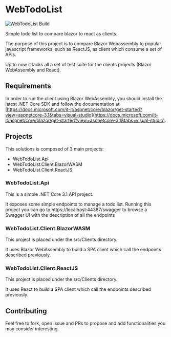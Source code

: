 # WebTodoList

![WebTodoList Build](https://github.com/albx/WebTodoList/workflows/WebTodoList%20Build/badge.svg?branch=master)

Simple todo list to compare blazor to react as clients.

The purpose of this project is to compare Blazor Webassembly to popular javascript frameworks, such as ReactJS, as client which consume a set of APIs.

Up to now it lacks all a set of test suite for the clients projects (Blazor WebAssembly and React).

## Requirements

In order to run the client using Blazor WebAssembly, you should install the latest .NET Core SDK and follow the documentation at [https://docs.microsoft.com/it-it/aspnet/core/blazor/get-started?view=aspnetcore-3.1&tabs=visual-studio](https://docs.microsoft.com/it-it/aspnet/core/blazor/get-started?view=aspnetcore-3.1&tabs=visual-studio).

## Projects

This solutions is composed of 3 main projects:
- WebTodoList.Api
- WebTodoList.Client.BlazorWASM
- WebTodoList.Client.ReactJS

### WebTodoList.Api
This is a simple .NET Core 3.1 API project.

It exposes some simple endpoints to manage a todo list.
Running this project you can go to https://localhost:44387/swagger to browse a Swagger UI with the description of all the endpoints

### WebTodoList.Client.BlazorWASM
This project is placed under the src/Clients directory.

It uses Blazor WebAssembly to build a SPA client which call the endpoints described previously.

### WebTodoList.Client.ReactJS
This project is placed under the src/Clients directory.

It uses React to build a SPA client which call the endpoints described previously.

## Contributing

Feel free to fork, open issue and PRs to propose and add functionalities you may consider interesting.
